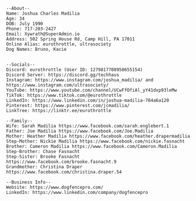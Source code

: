 	--About--
	Name: Joshua Charles Madilia
	Age: 34
	DOB: July 1990
	Phone: 717-203-2427
	Email: Xywrath@SuperAdmin.io
	Address: 502 Spring House Rd, Camp Hill, PA 17011
	Online Alias: eurothrottle, ultrasociety
	Dog Names: Bruno, Kacie


	--Socials--
	Discord: eurothrottle (User ID: 1279817708950655154)
	Discord Server: https://discord.gg/techhaus
	Instagram: https://www.instagram.com/joshua_madilia/ and https://www.instagram.com/ultrasociety/
	YouTube: https://www.youtube.com/channel/UCwFfOfiAl_yY41dxp93leMw
	TikTok: https://www.tiktok.com/@eurothrottle
	LinkedIn: https://www.linkedin.com/in/joshua-madilia-784a6a120
	Pinterest: https://www.pinterest.com/jcmadilia/
	LinkTree: https://linktr.ee/eurothrottle

	--Family--
	Wife: Sarah Madilia https://www.facebook.com/sarah.englebert.1
	Father: Joe Madilia https://www.facebook.com/Joe.Madilia
	Mother: Heather Madilia https://www.facebook.com/heather.drapermadilia
	Step-Mother: Nickie Madilia https://www.facebook.com/nickie.fasnacht
	Brother: Cameron Madilia https://www.facebook.com/Cameron.Madilia
	Step-Brother: Chase Fasnacht
	Step-Sister: Brooke Fasnacht https://www.facebook.com/brooke.fasnacht.9
	Grandmother: Christina Draper https://www.facebook.com/christina.draper.54

	--Business Info--
	Website: https://www.dogfencepro.com/
	LinkedIn: https://www.linkedin.com/company/dogfencepro
